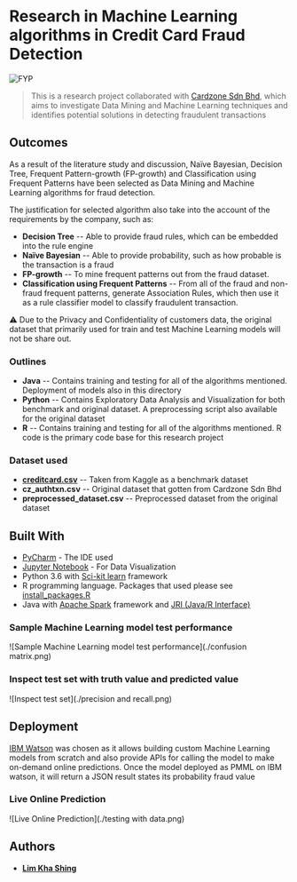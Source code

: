 # Research in Machine Learning algorithms in Credit Card Fraud Detection
![FYP](https://img.shields.io/badge/Machine%20Learning-Final%20Year%20Project-brightgreen.svg)
> This is a research project collaborated with [Cardzone Sdn Bhd](http://www.cardzone.com.my/WEB/), which aims to investigate Data Mining and Machine Learning techniques and identifies potential solutions in detecting fraudulent transactions

## Outcomes
As a result of the literature study and discussion, Naïve Bayesian, Decision Tree, Frequent Pattern-growth (FP-growth) and Classification using Frequent Patterns have been selected as Data Mining and Machine Learning algorithms for fraud detection. 

The justification for selected algorithm also take into the account of the requirements by the company, such as:
* **Decision Tree** -- Able to provide fraud rules, which can be embedded into the rule engine
* **Naïve Bayesian** -- Able to provide probability, such as how probable is the transaction is a fraud
* **FP-growth** -- To mine frequent patterns out from the fraud dataset. 
* **Classification using Frequent Patterns** -- From all of the fraud and non-fraud frequent patterns, generate Association Rules, which then use it as a rule classifier model to classify fraudulent transaction. 

:warning: Due to the Privacy and Confidentiality of customers data, the original dataset that primarily used for train and test Machine Learning models will not be share out. 

### Outlines
* **Java**  -- Contains training and testing for all of the algorithms mentioned. Deployment of models also in this directory
* **Python** -- Contains Exploratory Data Analysis and Visualization for both benchmark and original dataset. A preprocessing script also available for the original dataset
* **R** --  Contains training and testing for all of the algorithms mentioned. R code is the primary code base for this research project

### Dataset used
* **[creditcard.csv](https://www.kaggle.com/mlg-ulb/creditcardfraud)** -- Taken from Kaggle as a benchmark dataset
* **cz_authtxn.csv** -- Original dataset that gotten from Cardzone Sdn Bhd
* **preprocessed_dataset.csv** -- Preprocessed dataset from the original dataset

## Built With
* [PyCharm](https://www.jetbrains.com/pycharm/) - The IDE used
* [Jupyter Notebook](https://jupyter.org/) - For Data Visualization
* Python 3.6 with [Sci-kit learn](https://scikit-learn.org/) framework
* R programming language. Packages that used please see [install_packages.R](https://github.com/limkhashing/Credit-Card-Fraud-Detection/blob/master/R/install_packages.R) 
* Java with [Apache Spark](https://spark.apache.org/) framework and [JRI (Java/R Interface)](http://www.rforge.net/JRI/) 

### Sample Machine Learning model test performance
![Sample Machine Learning model test performance](./confusion matrix.png)

### Inspect test set with truth value and predicted value
![Inspect test set](./precision and recall.png)

## Deployment
[IBM Watson](https://www.ibm.com/watson) was chosen as it allows building custom Machine Learning models from scratch and also provide APIs for calling the model to make on-demand online predictions.
Once the model deployed as PMML on IBM watson, it will return a JSON result states its probability fraud value

### Live Online Prediction
![Live Online Prediction](./testing with data.png)

## Authors
* [**Lim Kha Shing**](https://www.linkedin.com/in/lim-kha-shing-836a24120/)
